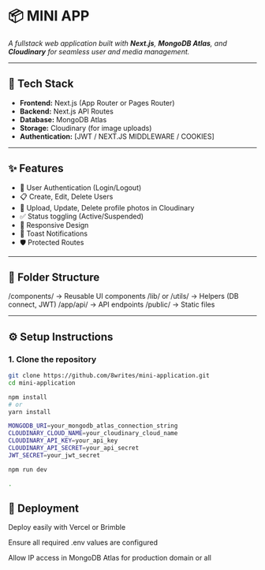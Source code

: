 # 📦 MINI APP

_A fullstack web application built with **Next.js**, **MongoDB Atlas**, and **Cloudinary** for seamless user and media management._

---

## 🚀 Tech Stack

- **Frontend:** Next.js (App Router or Pages Router)
- **Backend:** Next.js API Routes
- **Database:** MongoDB Atlas
- **Storage:** Cloudinary (for image uploads)
- **Authentication:** [JWT / NEXT.JS MIDDLEWARE / COOKIES]

---

## ✨ Features

- 🔐 User Authentication (Login/Logout)
- 📋 Create, Edit, Delete Users
- 📸 Upload, Update, Delete profile photos in Cloudinary
- ✅ Status toggling (Active/Suspended)
- 📱 Responsive Design
- 🔔 Toast Notifications
- 🛡️ Protected Routes

---

## 📁 Folder Structure

/components/ → Reusable UI components
/lib/ or /utils/ → Helpers (DB connect, JWT)
/app/api/ → API endpoints
/public/ → Static files


---

## ⚙️ Setup Instructions

### 1. Clone the repository

```bash
git clone https://github.com/8writes/mini-application.git
cd mini-application

npm install
# or
yarn install

MONGODB_URI=your_mongodb_atlas_connection_string
CLOUDINARY_CLOUD_NAME=your_cloudinary_cloud_name
CLOUDINARY_API_KEY=your_api_key
CLOUDINARY_API_SECRET=your_api_secret
JWT_SECRET=your_jwt_secret

npm run dev

.
```

## 🚀 Deployment
Deploy easily with Vercel or Brimble

Ensure all required .env values are configured

Allow IP access in MongoDB Atlas for production domain or all 
